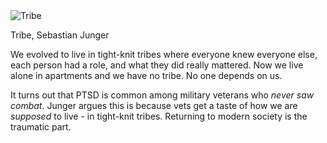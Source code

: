 <img src="../../public/images/book_covers/tribe.jpg" id="cover" alt="Tribe"/>
<p id="title">Tribe, Sebastian Junger</p>

We evolved to live in tight-knit tribes where everyone knew everyone else, each person had a role, and what they did really mattered. Now we live alone in apartments and we have no tribe. No one depends on us.

It turns out that PTSD is common among military veterans who _never saw combat_. Junger argues this is because vets get a taste of how we are _supposed_ to live - in tight-knit tribes. Returning to modern society is the traumatic part.
